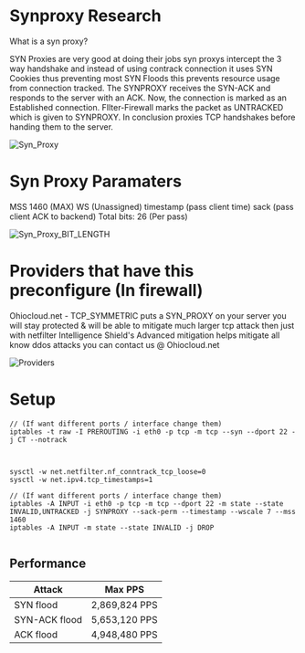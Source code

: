 # Synproxy Research

What is a syn proxy? 

SYN Proxies are very good at doing their jobs syn proxys intercept the 3 way handshake and instead of using contrack connection it uses SYN Cookies thus preventing most SYN Floods this prevents resource usage from connection tracked.  The SYNPROXY receives the SYN-ACK and responds to the server with an ACK. Now, the connection is marked as an Established connection. 
FIlter-Firewall marks the packet as UNTRACKED which is given to SYNPROXY. In conclusion proxies TCP handshakes before handing them to the server.

![Syn_Proxy](https://external-content.duckduckgo.com/iu/?u=https%3A%2F%2Fwww.heise.de%2Fsecurity%2Fimgs%2F07%2F6%2F9%2F2%2F5%2F0%2F0%2Fscreenshot-26Jul11-474661983-b1d2024e5f075d55.png&f=1&nofb=1)


# Syn Proxy Paramaters 
MSS 1460 (MAX)
WS (Unassigned) 
timestamp (pass client time)
sack (pass client ACK to backend) 
Total bits: 26 (Per pass)

![Syn_Proxy_BIT_LENGTH](https://i.imgur.com/tDoG50s.png)


# Providers that have this preconfigure (In firewall)
Ohiocloud.net - TCP_SYMMETRIC puts a SYN_PROXY on your server you will stay protected & will be able to mitigate much larger tcp attack then just with netfilter Intelligence Shield's Advanced mitigation helps mitigate all know ddos attacks you can contact us @ Ohiocloud.net 

![Providers](https://cdn.discordapp.com/attachments/957362982248153179/968006391111487538/unknown.png)


# Setup
```
// (If want different ports / interface change them)
iptables -t raw -I PREROUTING -i eth0 -p tcp -m tcp --syn --dport 22 -j CT --notrack



sysctl -w net.netfilter.nf_conntrack_tcp_loose=0
sysctl -w net.ipv4.tcp_timestamps=1

// (If want different ports / interface change them)
iptables -A INPUT -i eth0 -p tcp -m tcp --dport 22 -m state --state INVALID,UNTRACKED -j SYNPROXY --sack-perm --timestamp --wscale 7 --mss 1460
iptables -A INPUT -m state --state INVALID -j DROP


```

## Performance
| Attack | Max PPS |
|--|--|
| SYN flood | 2,869,824 PPS |
| SYN-ACK flood | 5,653,120 PPS |
| ACK flood | 4,948,480 PPS |

